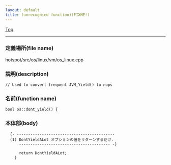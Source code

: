 ```yaml
---
layout: default
title: (unrecognied function)(FIXME!)
---
```

[Top](../index.html)

--- 
### 定義場所(file name)
hotspot/src/os/linux/vm/os_linux.cpp
### 説明(description)

```
// Used to convert frequent JVM_Yield() to nops
```

### 名前(function name)
```
bool os::dont_yield() {
```

### 本体部(body)
```
  {- -------------------------------------------
  (1) DontYieldALot オプションの値をリターンするだけ.
      ---------------------------------------- -}

	  return DontYieldALot;
	}
	
```


